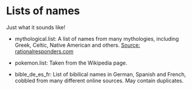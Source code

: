 Lists of names
===========

Just what it sounds like!

* mythological.list: A list of names from many mythologies, including Greek, Celtic, Native American and others. [Source: rationalresponders.com](http://www.rationalresponders.com/a_big_list_of_gods_but_nowhere_near_all_of_them)

* pokemon.list: Taken from the Wikipedia page.

* bible_de_es_fr: List of bibilical names in German, Spanish and French, cobbled from many different online sources. May contain duplicates.
